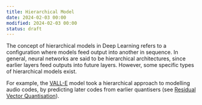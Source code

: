 ```yaml
---
title: Hierarchical Model
date: 2024-02-03 00:00
modified: 2024-02-03 00:00
status: draft
---
```


The concept of hierarchical models in Deep Learning refers to a configuration where models feed output into another in sequence. In general, neural networks are said to be hierarchical architectures, since earlier layers feed outputs into future layers. However, some specific types of hierarchical models exist.

For example, the [VALL-E](vall-e.md) model took a hierarchical approach to modelling audio codes, by predicting later codes from earlier quantisers (see [Residual Vector Quantisation](residual-vector-quantization.md)).